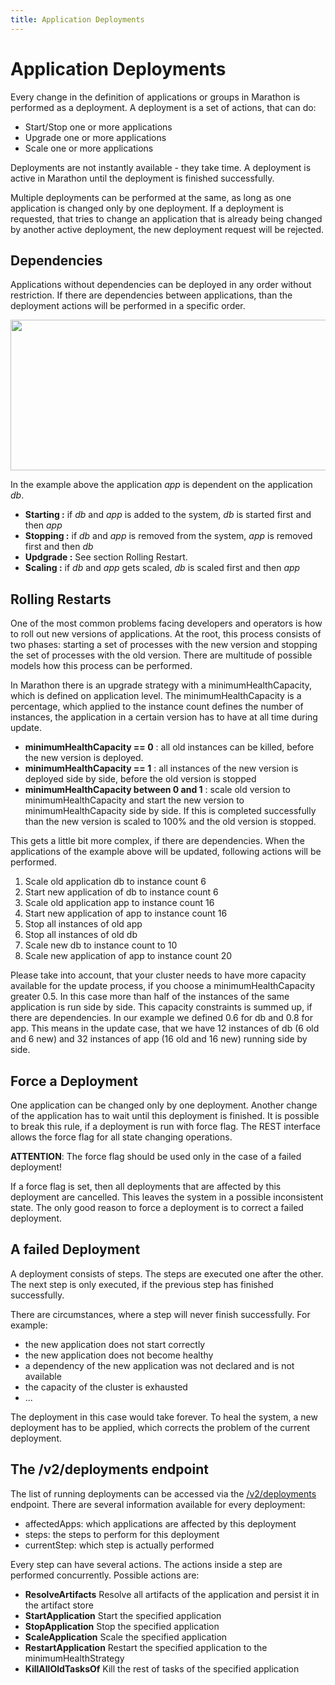 ```yaml
---
title: Application Deployments
---
```


# Application Deployments

Every change in the definition of applications or groups in Marathon is performed as a deployment.
A deployment is a set of actions, that can do:

- Start/Stop one or more applications
- Upgrade one or more applications
- Scale one or more applications

Deployments are not instantly available - they take time. 
A deployment is active in Marathon until the deployment is finished successfully.

Multiple deployments can be performed at the same, as long as one application is changed only by one deployment.
If a deployment is requested, that tries to change an application that is already being changed by another active deployment, 
the new deployment request will be rejected.

## Dependencies

Applications without dependencies can be deployed in any order without restriction.
If there are dependencies between applications, than the deployment actions will be performed in a specific order.

<p class="text-center">
  <img src="{{ site.baseurl}}/img/dependency.png" width="645" height="241" alt="">
</p>

In the example above the application _app_ is dependent on the application _db_.

- __Starting :__ if _db_ and _app_ is added to the system, _db_ is started first and then _app_
- __Stopping :__ if _db_ and _app_ is removed from the system, _app_ is removed first and then _db_
- __Updgrade :__ See section Rolling Restart. 
- __Scaling :__ if _db_ and _app_ gets scaled, _db_ is scaled first and then _app_

## Rolling Restarts

One of the most common problems facing developers and operators is how to roll out new versions of applications. 
At the root, this process consists of two phases: starting a set of processes with the new version and stopping the set of processes with the old version.
There are multitude of possible models how this process can be performed. 

In Marathon there is an upgrade strategy with a minimumHealthCapacity, which is defined on application level.
The minimumHealthCapacity is a percentage, which applied to the instance count defines the number of instances,
the application in a certain version has to have at all time during update.  

- __minimumHealthCapacity == 0__ : all old instances can be killed, before the new version is deployed.
- __minimumHealthCapacity == 1__ : all instances of the new version is deployed side by side, before the old version is stopped 
- __minimumHealthCapacity between 0 and 1__ : scale old version to minimumHealthCapacity and start the new version to minimumHealthCapacity side by side. If this is completed successfully than the new version is scaled to 100% and the old version is stopped. 

This gets a little bit more complex, if there are dependencies.
When the applications of the example above will be updated, following actions will be performed.
  
1. Scale old application db to instance count 6
2. Start new application of db to instance count 6
3. Scale old application app to instance count 16
4. Start new application of app to instance count 16
5. Stop all instances of old app
6. Stop all instances of old db
7. Scale new db to instance count to 10
8. Scale new application of app to instance count 20

Please take into account, that your cluster needs to have more capacity available for the update process, if you choose a minimumHealthCapacity greater 0.5.
In this case more than half of the instances of the same application is run side by side.
This capacity constraints is summed up, if there are dependencies. In our example we defined 0.6 for db and 0.8 for app. 
This means in the update case, that we have 12 instances of db (6 old and 6 new) and 32 instances of app (16 old and 16 new) running side by side.

## Force a Deployment

One application can be changed only by one deployment.
Another change of the application has to wait until this deployment is finished.
It is possible to break this rule, if a deployment is run with force flag.
The REST interface allows the force flag for all state changing operations.

__ATTENTION__: The force flag should be used only in the case of a failed deployment!

If a force flag is set, then all deployments that are affected by this deployment are cancelled.
This leaves the system in a possible inconsistent state.
The only good reason to force a deployment is to correct a failed deployment.


## A failed Deployment

A deployment consists of steps. The steps are executed one after the other.
The next step is only executed, if the previous step has finished successfully.

There are circumstances, where a step will never finish successfully. For example:

- the new application does not start correctly
- the new application does not become healthy
- a dependency of the new application was not declared and is not available
- the capacity of the cluster is exhausted  
- ...

The deployment in this case would take forever.
To heal the system, a new deployment has to be applied, which corrects the problem of the current deployment.

## The /v2/deployments endpoint

The list of running deployments can be accessed via the [/v2/deployments](rest-api.html#deployments) endpoint.
There are several information available for every deployment:

- affectedApps: which applications are affected by this deployment
- steps: the steps to perform for this deployment
- currentStep: which step is actually performed 
 
Every step can have several actions. The actions inside a step are performed concurrently.
Possible actions are:

- __ResolveArtifacts__ Resolve all artifacts of the application and persist it in the artifact store
- __StartApplication__ Start the specified application 
- __StopApplication__ Stop the specified application 
- __ScaleApplication__ Scale the specified application 
- __RestartApplication__ Restart the specified application to the minimumHealthStrategy 
- __KillAllOldTasksOf__ Kill the rest of tasks of the specified application 






